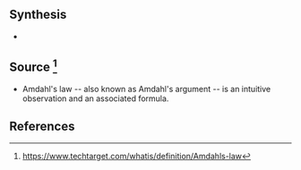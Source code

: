 ## Synthesis
- 
## Source [^1]
- Amdahl's law -- also known as Amdahl's argument -- is an intuitive observation and an associated formula.
## References

[^1]: https://www.techtarget.com/whatis/definition/Amdahls-law